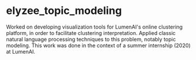 # elyzee_topic_modeling

Worked on developing visualization tools for LumenAI's online clustering platform, in order to facilitate clustering interpretation. Applied classic natural language processing techniques to this problem, notably topic modeling. This work was done in the context of a summer internship (2020) at LumenAI.
